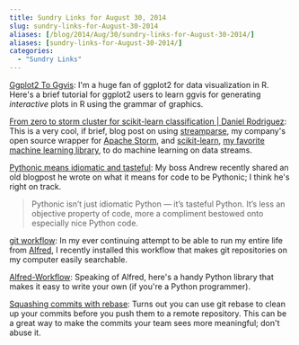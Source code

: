 ```yaml
---
title: Sundry Links for August 30, 2014
slug: sundry-links-for-August-30-2014
aliases: [/blog/2014/Aug/30/sundry-links-for-August-30-2014/]
aliases: [sundry-links-for-August-30-2014/]
categories:
  - "Sundry Links"
---
```


[Ggplot2 To Ggvis](http://jimhester.github.io/ggplot2ToGgvis/): I'm a huge fan of ggplot2 for data visualization in R. Here's a brief tutorial for ggplot2 users to learn ggvis for generating _interactive_ plots in R using the grammar of graphics.

[From zero to storm cluster for scikit-learn classification | Daniel Rodriguez](http://danielfrg.com/blog/2014/08/01/storm-sklearn/): This is a very cool, if brief, blog post on using [streamparse](https://github.com/Parsely/streamparse "Parsely/streamparse Âˇ GitHub"), my company's open source wrapper for [Apache Storm](https://storm.incubator.apache.org/ "Storm, distributed and fault-tolerant realtime computation"), and [scikit-learn](http://scikit-learn.org/stable/ "scikit-learn: machine learning in Python &mdash; scikit-learn 0.15.1 documentation"), [my favorite machine learning library](https://www.youtube.com/watch?v=2kx19t8bNMU "An Introduction to Scikit-Learn - YouTube"), to do machine learning on data streams.

[Pythonic means idiomatic and tasteful](http://www.pixelmonkey.org/2010/11/03/pythonic-means-idiomatic-and-tasteful): My boss Andrew recently shared an old blogpost he wrote on what it means for code to be Pythonic; I think he's right on track.

> Pythonic isn’t just idiomatic Python — it’s tasteful Python. It’s less an objective property of code, more a compliment bestowed onto especially nice Python code.

[git workflow](https://github.com/deanishe/alfred-repos): In my ever continuing attempt to be able to run my entire life from [Alfred](http://www.alfredapp.com/ "Alfred App - Productivity App for Mac OS X"), I recently installed this workflow that makes git repositories on my computer easily searchable.

[Alfred-Workflow](http://www.deanishe.net/alfred-workflow/index.html): Speaking of Alfred, here's a handy Python library that makes it easy to write your own (if you're a Python programmer).

[Squashing commits with rebase](http://gitready.com/advanced/2009/02/10/squashing-commits-with-rebase.html): Turns out you can use git rebase to clean up your commits before you push them to a remote repository. This can be a great way to make the commits your team sees more meaningful; don't abuse it.
